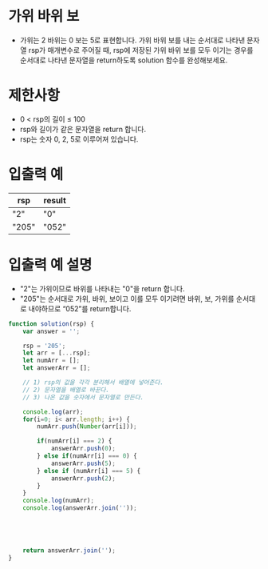 # 가위 바위 보
- 가위는 2 바위는 0 보는 5로 표현합니다. 가위 바위 보를 내는 순서대로 나타낸 문자열 rsp가 매개변수로 주어질 때, rsp에 저장된 가위 바위 보를 모두 이기는 경우를 순서대로 나타낸 문자열을 return하도록 solution 함수를 완성해보세요.

# 제한사항
- 0 < rsp의 길이 ≤ 100
- rsp와 길이가 같은 문자열을 return 합니다.
- rsp는 숫자 0, 2, 5로 이루어져 있습니다.

# 입출력 예
| rsp | result |
| --- | ------ |
| "2" | "0" |
| "205" | "052" |

# 입출력 예 설명
- "2"는 가위이므로 바위를 나타내는 "0"을 return 합니다.
- "205"는 순서대로 가위, 바위, 보이고 이를 모두 이기려면 바위, 보, 가위를 순서대로 내야하므로 “052”를 return합니다.

```javascript
function solution(rsp) {
    var answer = '';

    rsp = '205';
    let arr = [...rsp];
    let numArr = [];
    let answerArr = [];

    // 1) rsp의 값을 각각 분리해서 배열에 넣어준다.
    // 2) 문자열을 배열로 바꾼다.
    // 3) 나온 값을 숫자에서 문자열로 만든다.

    console.log(arr);
    for(i=0; i< arr.length; i++) {
        numArr.push(Number(arr[i]));

        if(numArr[i] === 2) {
            answerArr.push(0);
        } else if(numArr[i] === 0) {
            answerArr.push(5);
        } else if (numArr[i] === 5) {
            answerArr.push(2);
        }
    }
    console.log(numArr);
    console.log(answerArr.join(''));





    return answerArr.join('');
}
```